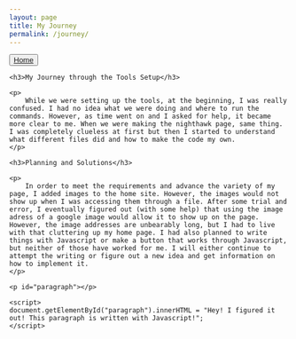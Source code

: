 ```yaml
---
layout: page
title: My Journey
permalink: /journey/
---
```


<html lang="en">
    <button><a href="https://arnav210.github.io/Arnav_2025/">Home</a></button>

    <h3>My Journey through the Tools Setup</h3>

    <p>
        While we were setting up the tools, at the beginning, I was really confused. I had no idea what we were doing and where to run the commands. However, as time went on and I asked for help, it became more clear to me. When we were making the nighthawk page, same thing. I was completely clueless at first but then I started to understand what different files did and how to make the code my own.
    </p>

    <h3>Planning and Solutions</h3>

    <p>
        In order to meet the requirements and advance the variety of my page, I added images to the home site. However, the images would not show up when I was accessing them through a file. After some trial and error, I eventually figured out (with some help) that using the image adress of a google image would allow it to show up on the page. However, the image addresses are unbearably long, but I had to live with that cluttering up my home page. I had also planned to write things with Javascript or make a button that works through Javascript, but neither of those have worked for me. I will either continue to attempt the writing or figure out a new idea and get information on how to implement it.
    </p>

    <p id="paragraph"></p>

    <script>
    document.getElementById("paragraph").innerHTML = "Hey! I figured it out! This paragraph is written with Javascript!";
    </script>
</html>

